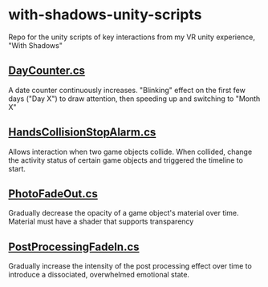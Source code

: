 # with-shadows-unity-scripts
Repo for the unity scripts of key interactions from my VR unity experience, "With Shadows"

## [DayCounter.cs](https://github.com/romyaboudarham/with-shadows-unity-scripts/blob/main/DayCounter.cs)
A date counter continuously increases. "Blinking" effect on the first few days ("Day X") to draw attention, then speeding up and switching to "Month X"
## [HandsCollisionStopAlarm.cs](https://github.com/romyaboudarham/with-shadows-unity-scripts/blob/main/HandsCollisionStopAlarm.cs)
Allows interaction when two game objects collide. When collided, change the activity status of certain game objects and triggered the timeline to start.
## [PhotoFadeOut.cs](https://github.com/romyaboudarham/with-shadows-unity-scripts/blob/main/PhotoFadeOut.cs)
Gradually decrease the opacity of a game object's material over time. Material must have a shader that supports transparency 
## [PostProcessingFadeIn.cs](https://github.com/romyaboudarham/with-shadows-unity-scripts/blob/main/PostProcessingFadeIn.cs)
Gradually increase the intensity of the post processing effect over time to introduce a dissociated, overwhelmed emotional state.
